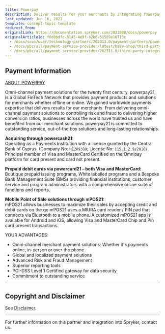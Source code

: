 ```yaml
---
title: Powerpay
description: Deliver results for your merchants by integrating Powerpay into the Spryker Commerce OS.
last_updated: Jun 16, 2021
template: concept-topic-template
redirect_from:
originalLink: https://documentation.spryker.com/2021080/docs/powerpay
originalArticleId: f6d0bdfc-6145-4e9f-b2b6-51509e16713c
  - /docs/scos/user/technology-partners/202311.0/payment-partners/powerpay.html
  - /docs/pbc/all/payment-service-provider/latest/base-shop/third-party-integrations/powerpay.html
  - /docs/pbc/all/payment-service-provider/202311.0/third-party-integrations/powerpay.html
---
```


## Payment Information

[ABOUT POWERPAY](https://getpowerpay.com/)

Omni-channel payment solutions for the twenty first century, powerpay21, is a Global FinTech Network that provides payment products and solutions for merchants whether offline or online.
We gained worldwide payments expertise that delivers results for our merchants. From delivering omni-channel payment solutions to controlling risk and fraud to delivering higher conversion ratios, businesses across the world have trusted us and have benefited from our merchant solutions. powerpay21 is committed to outstanding service, out-of-the box solutions and long-lasting relationships.

**Acquiring through powercash21:**
<br>Operating as a Payments Institution with a license granted by the Central Bank of Cyprus. (Company No: `HE289380`; License No: `115.1.2.9/2018`)  Principal member of Visa and MasterCard Certified on the Omnipay platform for card present and card not present.

**Prepaid debit cards via powercard21 – both Visa and MasterCard:**
<br>Boutique prepaid issuing programs, White labelled programs and a Bespoke Bank Management Suite (BMS) providing financial institutions, customer service and program administrators with a comprehensive online suite of functions and reports.

**Mobile Point of Sale solutions through mPOS21:**
<br>mPOS21 allows businesses to maximize their sales by accepting credit and debit cards on the go mPOS21 uses a MIURA card reader / PIN pad that connects via Bluetooth to a mobile phone. A customized mPOS21 app is available for Android and iOS, allowing Visa and MasterCard Chip and Pin card present transactions.

YOUR ADVANTAGES:
- Omni-channel merchant payment solutions: Whether it's payments online, in-person or over the phone
- Global and localized payment solutions
- Advanced Risk and Fraud Management
- Superior reporting tools
- PCI-DSS Level 1 Certified gateway for data security
- Commitment to outstanding service

---

## Copyright and Disclaimer

See [Disclaimer](https://github.com/spryker/spryker-documentation).

---
For further information on this partner and integration into Spryker,  contact us.

<div class="hubspot-form js-hubspot-form" data-portal-id="2770802" data-form-id="163e11fb-e833-4638-86ae-a2ca4b929a41" id="hubspot-1"></div>
